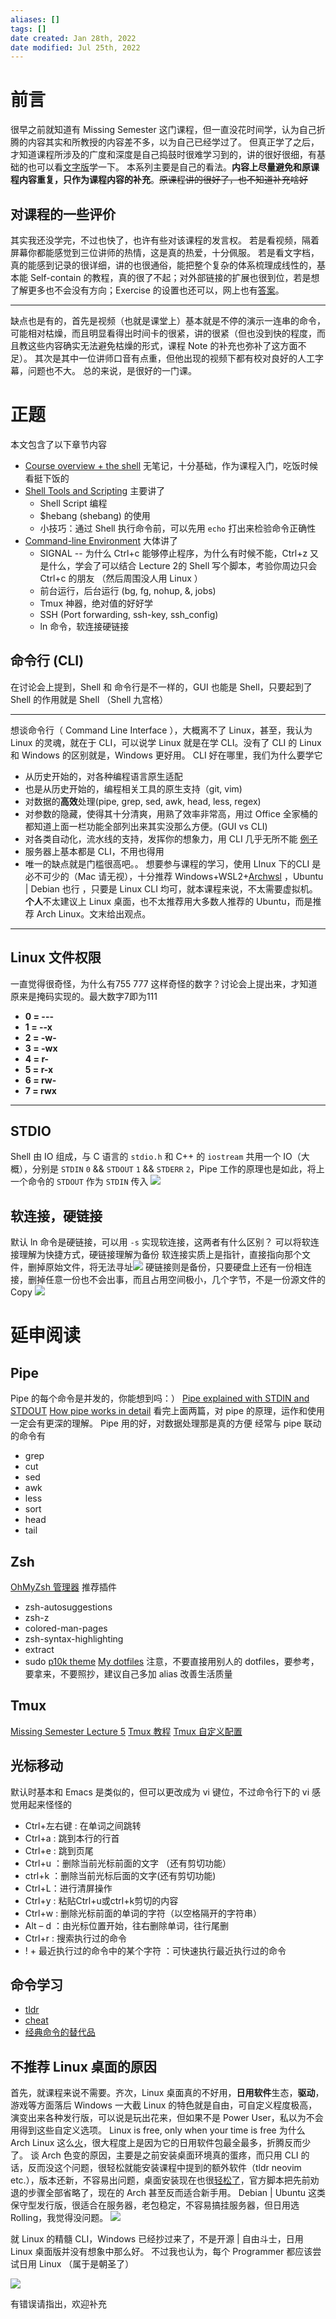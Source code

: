 ```yaml
---
aliases: []
tags: []
date created: Jan 28th, 2022
date modified: Jul 25th, 2022
---
```

# 前言
很早之前就知道有 Missing Semester 这门课程，但一直没花时间学，认为自己折腾的内容其实和所教授的内容差不多，以为自己已经学过了。
但真正学了之后，才知道课程所涉及的广度和深度是自己捣鼓时很难学习到的，讲的很好很细，有基础的也可以看[文字版](https://missing.csail.mit.edu)学一下。
本系列主要是自己的看法。**内容上尽量避免和原课程内容重复，只作为课程内容的补充**。~~原课程讲的很好了，也不知道补充啥好~~

## 对课程的一些评价
其实我还没学完，不过也快了，也许有些对该课程的发言权。
若是看视频，隔着屏幕你都能感觉到三位讲师的热情，这是真的热爱，十分佩服。
若是看文字档，真的能感到记录的很详细，讲的也很通俗，能把整个复杂的体系梳理成线性的，基本能 Self-contain 的教程，真的很了不起；对外部链接的扩展也很到位，若是想了解更多也不会没有方向；Exercise 的设置也还可以，网上也有[答案](https://github.com/piaoliangkb/missing-semester-2020)。
___
缺点也是有的，首先是视频（也就是课堂上）基本就是不停的演示一连串的命令，可能相对枯燥，而且明显看得出时间卡的很紧，讲的很紧（但也没到快的程度，而且教这些内容确实无法避免枯燥的形式，课程 Note 的补充也弥补了这方面不足）。
其次是其中一位讲师口音有点重，但他出现的视频下都有校对良好的人工字幕，问题也不大。
总的来说，是很好的一门课。

# 正题
本文包含了以下章节内容
- [Course overview + the shell](https://missing.csail.mit.edu/2020/course-shell/) 无笔记，十分基础，作为课程入门，吃饭时候看挺下饭的
- [Shell Tools and Scripting](https://missing.csail.mit.edu/2020/shell-tools/) 主要讲了 
	- Shell Script 编程
	- $hebang (shebang) 的使用
	- 小技巧：通过 Shell 执行命令前，可以先用 `echo` 打出来检验命令正确性
- [Command-line Environment](https://missing.csail.mit.edu/2020/command-line/) 大体讲了
	- SIGNAL -- 为什么 Ctrl+c 能够停止程序，为什么有时候不能，Ctrl+z 又是什么，学会了可以结合 Lecture 2的 Shell 写个脚本，考验你周边只会 Ctrl+c 的朋友 （然后周围没人用 Linux ）
	- 前台运行，后台运行 (bg, fg, nohup, &, jobs)
	- Tmux 神器，绝对值的好好学
	- SSH (Port forwarding, ssh-key, ssh_config)
	- ln 命令，软连接硬链接
## 命令行 (CLI)
在讨论会上提到，Shell 和 命令行是不一样的，GUI 也能是 Shell，只要起到了 Shell 的作用就是 Shell （Shell 九宫格）
___
想谈命令行（ Command Line Interface ），大概离不了 Linux，甚至，我认为 Linux 的灵魂，就在于 CLI，可以说学 Linux 就是在学 CLI。没有了 CLI 的 Linux 和 Windows 的区别就是，Windows 更好用。
CLI 好在哪里，我们为什么要学它
- 从历史开始的，对各种编程语言原生适配
- 也是从历史开始的，编程相关工具的原生支持（git, vim)
- 对数据的**高效**处理(pipe, grep, sed, awk, head, less, regex)
- 对参数的隐藏，使得其十分清爽，用熟了效率非常高，用过 Office 全家桶的都知道上面一栏功能全部列出来其实没那么方便。(GUI vs CLI)
- 对各类自动化，流水线的支持，发挥你的想象力，用 CLI 几乎无所不能 [例子](https://github.com/NARKOZ/hacker-scripts/blob/master/README.zh-CN.md)
- 服务器上基本都是 CLI，不用也得用
- 唯一的缺点就是门槛很高吧。。
想要参与课程的学习，使用 LInux 下的CLI 是必不可少的（Mac 请无视），十分推荐 Windows+WSL2+[Archwsl](https://fwing.notion.site/Archlinux-WSL2-setup-3ae01bed0b14418cbecc3a4605c97c3d) ，Ubuntu | Debian 也行 ，只要是 Linux CLI 均可，就本课程来说，不太需要虚拟机。**个人**不太建议上 Linux 桌面，也不太推荐用大多数人推荐的 Ubuntu，而是推荐 Arch Linux。文末给出观点。
___
## Linux 文件权限
一直觉得很奇怪，为什么有755 777 这样奇怪的数字？讨论会上提出来，才知道原来是掩码实现的。最大数字7即为111
- **0 = ---**
- **1 = --x**
- **2 = -w-**
- **3 = -wx**
- **4 = r-**
- **5 = r-x**
- **6 = rw-**
- **7 = rwx**
___
## STDIO
Shell 由 IO 组成，与 C 语言的 `stdio.h` 和 C++ 的 `iostream` 共用一个 IO（大概），分别是 `STDIN` `0` && `STDOUT` `1` && `STDERR` `2`，Pipe 工作的原理也是如此，将上一个命令的 `STDOUT` 作为 `STDIN` 传入
![](https://s2.loli.net/2022/01/22/lYD6QkncSuAbMZh.png)
## 软连接，硬链接
默认 ln 命令是硬链接，可以用 `-s` 实现软连接，这两者有什么区别？
可以将软连接理解为快捷方式，硬链接理解为备份
软连接实质上是指针，直接指向那个文件，删掉原始文件，将无法寻址![](https://s2.loli.net/2022/01/22/Oup8fBFNxK9Pk4b.png)
硬链接则是备份，只要硬盘上还有一份相连接，删掉任意一份也不会出事，而且占用空间极小，几个字节，不是一份源文件的 Copy
![](https://s2.loli.net/2022/01/22/n8GOvrCJDFENZPf.png)


# 延申阅读
## Pipe
Pipe 的每个命令是并发的，你能想到吗：）
[Pipe explained with STDIN and STDOUT](https://stackoverflow.com/questions/9834086/what-is-a-simple-explanation-for-how-pipes-work-in-bash)
[How pipe works in detail](https://stackoverflow.com/questions/6893714/why-does-ps-o-p-list-the-grep-process-after-the-pipe)
看完上面两篇，对 pipe 的原理，运作和使用一定会有更深的理解。
Pipe 用的好，对数据处理那是真的方便
经常与 pipe 联动的命令有
- grep
- cut
- sed
- awk
- less
- sort
- head
- tail
## Zsh
[OhMyZsh 管理器](https://github.com/ohmyzsh/ohmyzsh)
推荐插件
- zsh-autosuggestions
- zsh-z
- colored-man-pages
- zsh-syntax-highlighting
- extract
- sudo
[p10k theme](https://github.com/romkatv/powerlevel10k)
[My dotfiles](https://github.com/qazxcdswe123/dotfiles) 注意，不要直接用别人的 dotfiles，要参考，要拿来，不要照抄，建议自己多加 alias 改善生活质量
## Tmux
[Missing Semester Lecture 5](https://missing.csail.mit.edu/2020/command-line/)
[Tmux 教程](https://www.hamvocke.com/blog/a-quick-and-easy-guide-to-tmux/)
[Tmux 自定义配置](https://www.hamvocke.com/blog/a-guide-to-customizing-your-tmux-conf/)
## 光标移动
默认时基本和 Emacs 是类似的，但可以更改成为 vi 键位，不过命令行下的 vi 感觉用起来怪怪的
- Ctrl+左右键 : 在单词之间跳转
- Ctrl+a : 跳到本行的行首
- Ctrl+e : 跳到页尾
- Ctrl+u ：删除当前光标前面的文字 （还有剪切功能）
- ctrl+k ：删除当前光标后面的文字(还有剪切功能)
- Ctrl+L：进行清屏操作
- Ctrl+y : 粘贴Ctrl+u或ctrl+k剪切的内容
- Ctrl+w : 删除光标前面的单词的字符（以空格隔开的字符串）
- Alt – d ：由光标位置开始，往右删除单词，往行尾删
- Ctrl+r : 搜索执行过的命令
- ! + 最近执行过的命令中的某个字符 ：可快速执行最近执行过的命令
## 命令学习
- [tldr](https://github.com/tldr-pages/tldr)
- [cheat](https://cheat.sh/)
- [经典命令的替代品](https://github.com/ibraheemdev/modern-unix)
## 不推荐 Linux 桌面的原因
首先，就课程来说不需要。齐次，Linux 桌面真的不好用，**日用软件**生态，**驱动**，游戏等方面落后 Windows 一大截
Linux 的特色就是自由，可自定义程度极高，演变出来各种发行版，可以说是玩出花来，但如果不是 Power User，私以为不会用得到这些自定义选项。
Linux is free, only when your time is free
为什么 Arch Linux 这么[火](https://distrowatch.com/index.php?dataspan=score)，很大程度上是因为它的日用软件包最全最多，折腾反而少了。
谈 Arch 色变的原因，主要是之前安装桌面环境真的蛋疼，而只用 CLI 的话，反而没这个问题，很轻松就能安装课程中提到的额外软件（tldr neovim etc.），版本还新，不容易出问题，桌面安装现在也很[轻松了](https://wiki.archlinux.org/title/Archinstall_(%E7%AE%80%E4%BD%93%E4%B8%AD%E6%96%87))，官方脚本把先前劝退的步骤全部省略了，现在的 Arch 甚至反而适合新手用。
Debian | Ubuntu 这类保守型发行版，很适合在服务器，老包稳定，不容易搞挂服务器，但日用选 Rolling，我觉得没问题。
![](https://s2.loli.net/2022/01/22/X9gwoOzh4l1aTv3.png)

就 Linux 的精髓 CLI，Windows 已经抄过来了，不是开源 | 自由斗士，日用 Linux 桌面版并没有想象中那么好。
不过我也认为，每个 Programmer 都应该尝试日用 Linux （属于是朝圣了）

![](https://s2.loli.net/2022/01/22/5lK92QngyWuheHs.jpg)

有错误请指出，欢迎补充
<!--stackedit_data:
eyJwcm9wZXJ0aWVzIjoidGFnczogJ0xpbnV4LCBDTEknXG4iLC
JoaXN0b3J5IjpbLTUzOTE3MjMzLDM1NjI0NDY1NywtMTgxOTYy
MjQ0N119
-->